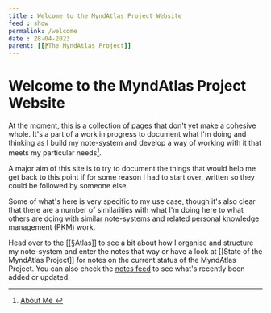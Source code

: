 ```yaml
---
title : Welcome to the MyndAtlas Project Website
feed : show
permalink: /welcome
date : 28-04-2023
parent: [[⁋The MyndAtlas Project]]
---
```

# Welcome to the MyndAtlas Project Website

At the moment, this is a collection of pages that don't yet make a cohesive whole. It's a part of a work in progress to document what I'm doing and thinking as I build my note-system and develop a way of working with it that meets my particular needs[^1]. 

A major aim of this site is to try to document the things that would help me get back to this point if for some reason I had to start over, written so they could be followed by someone else.

Some of what's here is very specific to my use case, though it's also clear that there are a number of similarities with what I'm doing here to what others are doing with similar note-systems and related personal knowledge management (PKM) work.

Head over to the [[§Atlas]] to see a bit about how I organise and structure my note-system and enter the notes that way or have a look at [[State of the MyndAtlas Project]] for notes on the current status of the MyndAtlas Project. You can also check the <a href="{{'/notes' | relative_url}}">notes feed</a> to see what's recently been added or updated.

[^1]: <a href="../post/about-me"> About Me </a>